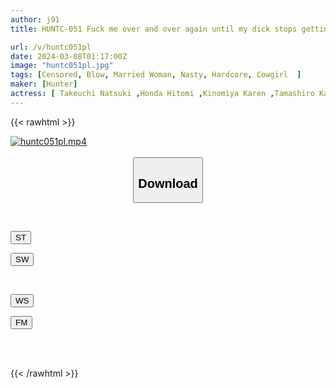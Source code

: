 ```yaml
---
author: j91
title: HUNTC-051 Fuck me over and over again until my dick stops getting erect! Neighborhood lady strings together FUCK! While my wife was away for 1 night and 2 days, the neighboring wives took turns coming over...

url: /v/huntc051pl
date: 2024-03-08T01:17:00Z
image: "huntc051pl.jpg"
tags: [Censored, Blow, Married Woman, Nasty, Hardcore, Cowgirl	]
maker: [Hunter]
actress: [ Takeuchi Natsuki ,Honda Hitomi ,Kinomiya Karen ,Tamashiro Kaho ]
---
```



{{< rawhtml >}}

<div class="video" data-videoid="W8ARyWJmBjibdrG">
    <a href="javascript:;">
        <img src="/v/huntc051pl/huntc051pl.jpg" width="WIDTH" height="HEIGHT" alt="huntc051pl.mp4" loading="lazy">
    </a>
</div>

<script type="text/javascript" src="https://j91.asia/asset/on-demand-st.js"></script>

<br>
  <link rel="stylesheet" href="https://j91.asia/asset/bs5.css">
  
  <center>
  <button class="btn btn-primary" type="button" data-bs-toggle="collapse" data-bs-target=".multi-collapse" aria-expanded="false" aria-controls="multiCollapseExample1 multiCollapseExample2"><h2>Download</h2></button></center>
</p>
<div class="row">
  <div class="col">
    <div class="collapse multi-collapse" id="multiCollapseExample1">
      <div class="card card-body">
	      	      <br>
<div class="buttons">  
<p><a href="https://streamtape.to/v/W8ARyWJmBjibdrG" target="_blank"><button class="btn-hover color-3"><i class="fa fa-download"></i> ST</button></a></p>
<p><a href="https://cdnwish.com/ojy803uy9p5t" target="_blank"><button class="btn-hover color-2"><i class="fa fa-download"></i> SW</button></a></p></div>
    </div>
  </div>
</div>
  <div class="col">
    <div class="collapse multi-collapse" id="multiCollapseExample2">
      <div class="card card-body">
	      <br>
<div class="buttons">
<p><a href="https://wolfstream.tv/063zrgqdfp29"><button class="btn-hover color-9"><i class="fa fa-download"></i> WS</button></a></p>
<p><a href="https://filemoon.sx/d/yf8abfqprrl1"><button class="btn-hover color-8"><i class="fa fa-download"></i> FM</button></a></p></div>
<br><br>
      </div>
    </div>
  </div>
</div>

{{< /rawhtml >}}
